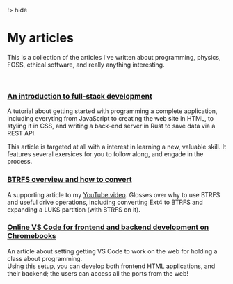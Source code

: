 !> hide
<head>
    <title>My articles</title>
</head>

# My articles

This is a collection of the articles I've written about programming, physics, FOSS, ethical software, and
really anything interesting.

<br>

### [An introduction to full-stack development](beginner-programming.)

A tutorial about getting started with programming a complete application,
including everyting from JavaScript to creating the web site in HTML, to
styling it in CSS, and writing a back-end server in Rust to save data
via a REST API.

This article is targeted at all with a interest in learning a new, valuable skill.
It features several exersices for you to follow along, and engade in the process.

### [BTRFS overview and how to convert](btrfs-overview.)

A supporting article to my [YouTube video](https://youtu.be/mDKvOKyd8lc).
Glosses over why to use BTRFS and useful drive operations, including
converting Ext4 to BTRFS and expanding a LUKS partition (with BTRFS on it).

### [Online VS Code for frontend and backend development on Chromebooks](code-online.)

An article about setting getting VS Code to work on the web for holding a class about programming.
<br>
Using this setup, you can develop both frontend HTML applications, and their backend; the users can access
all the ports from the web!
